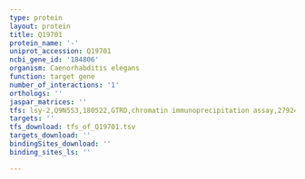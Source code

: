 ```yaml
---
type: protein
layout: protein
title: Q19701
protein_name: '-'
uniprot_accession: Q19701
ncbi_gene_id: '184806'
organism: Caenorhabditis elegans
function: target gene
number_of_interactions: '1'
orthologs: ''
jaspar_matrices: ''
tfs: lsy-2,Q9N5S3,180522,GTRD,chromatin immunoprecipitation assay,27924024%5Buid%5D,No
targets: ''
tfs_download: tfs_of_Q19701.tsv
targets_download: ''
bindingSites_download: ''
binding_sites_ls: ''

---
```

